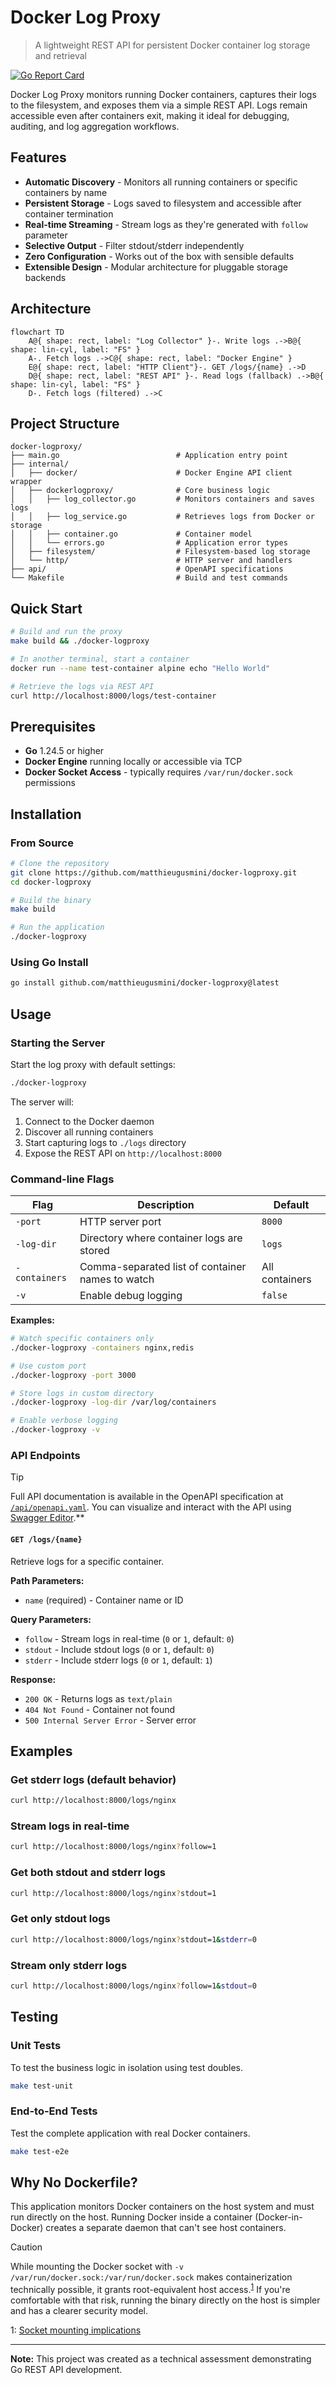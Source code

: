 # Docker Log Proxy

> A lightweight REST API for persistent Docker container log storage and retrieval

[![Go Report Card](https://goreportcard.com/badge/github.com/matthieugusmini/docker-logproxy)](https://goreportcard.com/report/github.com/matthieugusmini/docker-logproxy)

Docker Log Proxy monitors running Docker containers, captures their logs to the filesystem, and exposes them via a simple REST API. Logs remain accessible even after containers exit, making it ideal for debugging, auditing, and log aggregation workflows.

## Features

- **Automatic Discovery** - Monitors all running containers or specific containers by name
- **Persistent Storage** - Logs saved to filesystem and accessible after container termination
- **Real-time Streaming** - Stream logs as they're generated with `follow` parameter
- **Selective Output** - Filter stdout/stderr independently
- **Zero Configuration** - Works out of the box with sensible defaults
- **Extensible Design** - Modular architecture for pluggable storage backends

## Architecture

```mermaid
flowchart TD
    A@{ shape: rect, label: "Log Collector" }-. Write logs .->B@{ shape: lin-cyl, label: "FS" }
    A-. Fetch logs .->C@{ shape: rect, label: "Docker Engine" }
    E@{ shape: rect, label: "HTTP Client"}-. GET /logs/{name} .->D
    D@{ shape: rect, label: "REST API" }-. Read logs (fallback) .->B@{ shape: lin-cyl, label: "FS" }
    D-. Fetch logs (filtered) .->C
```

## Project Structure

```
docker-logproxy/
├── main.go                          # Application entry point
├── internal/
│   ├── docker/                      # Docker Engine API client wrapper
│   ├── dockerlogproxy/              # Core business logic
│   │   ├── log_collector.go         # Monitors containers and saves logs
│   │   ├── log_service.go           # Retrieves logs from Docker or storage
│   │   ├── container.go             # Container model
│   │   └── errors.go                # Application error types
│   ├── filesystem/                  # Filesystem-based log storage
│   └── http/                        # HTTP server and handlers
├── api/                             # OpenAPI specifications
└── Makefile                         # Build and test commands
```

## Quick Start

```bash
# Build and run the proxy
make build && ./docker-logproxy

# In another terminal, start a container
docker run --name test-container alpine echo "Hello World"

# Retrieve the logs via REST API
curl http://localhost:8000/logs/test-container
```

## Prerequisites

- **Go** 1.24.5 or higher
- **Docker Engine** running locally or accessible via TCP
- **Docker Socket Access** - typically requires `/var/run/docker.sock` permissions

## Installation

### From Source

```bash
# Clone the repository
git clone https://github.com/matthieugusmini/docker-logproxy.git
cd docker-logproxy

# Build the binary
make build

# Run the application
./docker-logproxy
```

### Using Go Install

```bash
go install github.com/matthieugusmini/docker-logproxy@latest
```

## Usage

### Starting the Server

Start the log proxy with default settings:

```bash
./docker-logproxy
```

The server will:
1. Connect to the Docker daemon
2. Discover all running containers
3. Start capturing logs to `./logs` directory
4. Expose the REST API on `http://localhost:8000`

### Command-line Flags

| Flag | Description | Default |
|------|-------------|---------|
| `-port` | HTTP server port | `8000` |
| `-log-dir` | Directory where container logs are stored | `logs` |
| `-containers` | Comma-separated list of container names to watch | All containers |
| `-v` | Enable debug logging | `false` |

**Examples:**

```bash
# Watch specific containers only
./docker-logproxy -containers nginx,redis

# Use custom port
./docker-logproxy -port 3000

# Store logs in custom directory
./docker-logproxy -log-dir /var/log/containers

# Enable verbose logging
./docker-logproxy -v
```

### API Endpoints

> [!TIP]
> Full API documentation is available in the OpenAPI specification at [`/api/openapi.yaml`](api/openapi.yaml). You can visualize and interact with the API using [Swagger Editor](https://editor.swagger.io/).**

#### `GET /logs/{name}`

Retrieve logs for a specific container.

**Path Parameters:**
- `name` (required) - Container name or ID

**Query Parameters:**
- `follow` - Stream logs in real-time (`0` or `1`, default: `0`)
- `stdout` - Include stdout logs (`0` or `1`, default: `0`)
- `stderr` - Include stderr logs (`0` or `1`, default: `1`)

**Response:**
- `200 OK` - Returns logs as `text/plain`
- `404 Not Found` - Container not found
- `500 Internal Server Error` - Server error

## Examples

### Get stderr logs (default behavior)

```bash
curl http://localhost:8000/logs/nginx
```

### Stream logs in real-time

```bash
curl http://localhost:8000/logs/nginx?follow=1
```

### Get both stdout and stderr logs

```bash
curl http://localhost:8000/logs/nginx?stdout=1
```

### Get only stdout logs

```bash
curl http://localhost:8000/logs/nginx?stdout=1&stderr=0
```

### Stream only stderr logs

```bash
curl http://localhost:8000/logs/nginx?follow=1&stdout=0
```

## Testing

### Unit Tests

To test the business logic in isolation using test doubles.

```bash
make test-unit
```

### End-to-End Tests

Test the complete application with real Docker containers.

```bash
make test-e2e
```

## Why No Dockerfile?

This application monitors Docker containers on the host system and must run directly on the host. Running Docker inside a container (Docker-in-Docker) creates a separate daemon that can't see host containers.

> [!CAUTION]
> While mounting the Docker socket with `-v /var/run/docker.sock:/var/run/docker.sock` makes containerization technically possible, it grants root-equivalent host access.<sup>[1](#ref1)</sup> If you're comfortable with that risk, running the binary directly on the host is simpler and has a clearer security model.

<a name="ref1">1</a>: [Socket mounting implications](https://stackoverflow.com/questions/27879713/is-it-ok-to-run-docker-from-inside-docker)

---

**Note:** This project was created as a technical assessment demonstrating Go REST API development.
